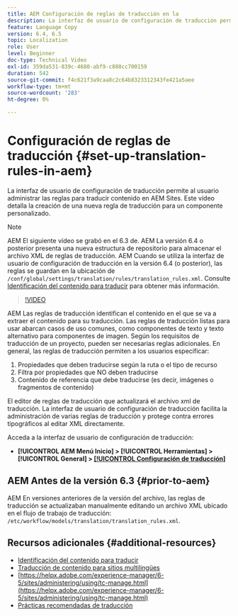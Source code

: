 ```yaml
---
title: AEM Configuración de reglas de traducción en la
description: La interfaz de usuario de configuración de traducción permite al usuario administrar las reglas para traducir contenido en AEM Sites. Este vídeo detalla la creación de una nueva regla de traducción para un componente personalizado.
feature: Language Copy
version: 6.4, 6.5
topic: Localization
role: User
level: Beginner
doc-type: Technical Video
exl-id: 359da531-839c-4680-abf9-c880cc700159
duration: 542
source-git-commit: f4c621f3a9caa8c2c64b8323312343fe421a5aee
workflow-type: tm+mt
source-wordcount: '283'
ht-degree: 0%

---
```


# Configuración de reglas de traducción {#set-up-translation-rules-in-aem}

La interfaz de usuario de configuración de traducción permite al usuario administrar las reglas para traducir contenido en AEM Sites. Este vídeo detalla la creación de una nueva regla de traducción para un componente personalizado.

>[!NOTE]
>
> AEM El siguiente vídeo se grabó en el 6.3 de. AEM La versión 6.4 o posterior presenta una nueva estructura de repositorio para almacenar el archivo XML de reglas de traducción. AEM Cuando se utiliza la interfaz de usuario de configuración de traducción en la versión 6.4 (o posterior), las reglas se guardan en la ubicación de `/conf/global/settings/translation/rules/translation_rules.xml`. Consulte [Identificación del contenido para traducir](https://helpx.adobe.com/experience-manager/6-5/sites/administering/using/tc-rules.html) para obtener más información.

>[!VIDEO](https://video.tv.adobe.com/v/18135?quality=12&learn=on)

AEM Las reglas de traducción identifican el contenido en el que se va a extraer el contenido para su traducción. Las reglas de traducción listas para usar abarcan casos de uso comunes, como componentes de texto y texto alternativo para componentes de imagen. Según los requisitos de traducción de un proyecto, pueden ser necesarias reglas adicionales. En general, las reglas de traducción permiten a los usuarios especificar:

1. Propiedades que deben traducirse según la ruta o el tipo de recurso
2. Filtra por propiedades que NO deben traducirse
3. Contenido de referencia que debe traducirse (es decir, imágenes o fragmentos de contenido)

El editor de reglas de traducción que actualizará el archivo xml de traducción. La interfaz de usuario de configuración de traducción facilita la administración de varias reglas de traducción y protege contra errores tipográficos al editar XML directamente.

Acceda a la interfaz de usuario de configuración de traducción:

* **[!UICONTROL AEM Menú Inicio] > [!UICONTROL Herramientas] > [!UICONTROL General] > [[!UICONTROL Configuración de traducción]](http://localhost:4502/libs/cq/translation/translationrules/contexts.html)**

## AEM Antes de la versión 6.3 {#prior-to-aem}

AEM En versiones anteriores de la versión del archivo, las reglas de traducción se actualizaban manualmente editando un archivo XML ubicado en el flujo de trabajo de traducción: `/etc/workflow/models/translation/translation_rules.xml`.

## Recursos adicionales {#additional-resources}

* [Identificación del contenido para traducir](https://helpx.adobe.com/experience-manager/6-5/sites/administering/using/tc-rules.html)
* [Traducción de contenido para sitios multilingües](https://helpx.adobe.com/experience-manager/6-5/sites/administering/using/translation.html)
* [https://helpx.adobe.com/experience-manager/6-5/sites/administering/using/tc-manage.html](https://helpx.adobe.com/experience-manager/6-5/sites/administering/using/tc-manage.html)
* [Prácticas recomendadas de traducción](https://helpx.adobe.com/experience-manager/6-5/sites/administering/using/tc-bp.html)
